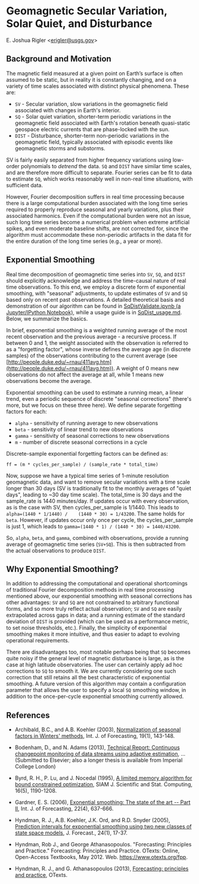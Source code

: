 Geomagnetic Secular Variation, Solar Quiet, and Disturbance
===========================================================

E. Joshua Rigler &lt;[erigler@usgs.gov](mailto:erigler@usgs.gov)&gt;


## Background and Motivation

The magnetic field measured at a given point on Earth’s surface is often
assumed to be static, but in reality it is constantly changing, and on a
variety of time scales associated with distinct physical phenomena. These are:

- `SV` - Secular variation, slow variations in the geomagnetic field associated
  with changes in Earth's interior.
- `SQ` - Solar quiet variation, shorter-term periodic variations in the
  geomagnetic field associated with Earth's rotation beneath quasi-static
  geospace electric currents that are phase-locked with the sun.
- `DIST` - Disturbance, shorter-term non-periodic variations in the geomagnetic
  field, typically associated with episodic events like geomagnetic storms and
  substorms.

SV is fairly easily separated from higher frequency variations using low-order
polynomials to *detrend* the data. `SQ` and `DIST` have similar time scales, and
are therefore more difficult to separate. Fourier series can be fit to data to
estimate `SQ`, which works reasonably well in non-real time situations, with
sufficient data.

However, Fourier decomposition suffers in real time processing because there is
a large computational burden associated with the long time series required to
properly reproduce seasonal and yearly variations, plus their associated
harmonics. Even if the computational burden were not an issue, such long time
series become a numerical problem when extreme artificial spikes, and even
moderate baseline shifts, are not corrected for, since the algorithm must
accommodate these non-periodic artifacts in the data fit for the entire duration
of the long time series (e.g., a year or more).


## Exponential Smoothing

Real time decomposition of geomagnetic time series into `SV`, `SQ`, and `DIST`
should explicitly acknowledge and address the time-causal nature of real time
observations. To this end, we employ a discrete form of exponential smoothing,
with "seasonal" adjustments, to update estimates of `SV` and `SQ` based only on
recent past observations. A detailed theoretical basis and demonstration of our
algorithm can be found in [SqDistValidate.ipynb (a Jupyter/IPython
Notebook)](SqDistValidate.ipynb), while a usage guide is in
[SqDist_usage.md](SqDist_usage.md). Below, we summarize the basics.

In brief, exponential smoothing is a weighted running average of the most recent
observation and the previous average - a recursive process. If between 0 and 1,
the weight associated with the observation is referred to as a "forgetting
factor", whose inverse defines the average age (in discrete samples) of the
observations contributing to the current average (see
[http://people.duke.edu/~rnau/411avg.htm](http://people.duke.edu/~rnau/411avg.htm)).
A weight of 0 means new observations do not affect the average at all, while 1
means new observations become the average.

Exponential smoothing can be used to estimate a running mean, a linear trend,
even a periodic sequence of discrete "seasonal corrections" (there's more, but
we focus on these three here). We define separate forgetting factors for each:

- `alpha` - sensitivity of running average to new observations
- `beta` - sensitivity of linear trend to new observations
- `gamma` - sensitivity of seasonal corrections to new observations
- `m` - number of discrete seasonal corrections in a cycle

Discrete-sample exponential forgetting factors can be defined as:

```
ff = (m * cycles_per_sample) / (sample_rate * total_time)
```

Now, suppose we have a typical time series of 1-minute resolution geomagnetic
data, and want to remove secular variations with a time scale longer than 30
days (SV is traditionally fit to the monthly averages of "quiet days", leading
to ~30 day time scale). The total_time is 30 days and the sample_rate is 1440
minutes/day. If updates occur with every observation, as is the case with SV,
then cycles_per_sample is 1/1440. This leads to `alpha=(1440 * 1/1440) /   
(1440 * 30) = 1/43200`. The same holds for `beta`. However, if updates occur
only once per cycle, the cycles_per_sample is just 1, which leads to
`gamma=(1440 * 1) / (1440 * 30) = 1440/43200`.

So, `alpha`, `beta`, and `gamma`, combined with observations, provide a running
average of geomagnetic time series (`SV+SQ`). This is then subtracted from the
actual observations to produce `DIST`.

## Why Exponential Smoothing?

In addition to addressing the computational and operational shortcomings of
traditional Fourier decomposition methods in real time processing mentioned
above, our exponential smoothing with seasonal corrections has other advantages:
`SV` and `SQ` are not constrained to arbitrary functional forms, and so more
truly reflect actual observation; `SV` and `SQ` are easily extrapolated across
gaps in data; and a running estimate of the standard deviation of `DIST` is
provided (which can be used as a performance metric, to set noise thresholds,
etc.). Finally, the simplicity of exponential smoothing makes it more intuitive,
and thus easier to adapt to evolving operational requirements.

There are disadvantages too, most notable perhaps being that `SQ` becomes quite
noisy if the general level of magnetic disturbance is large, as is the case at
high latitude observatories. The user can certainly apply ad hoc corrections to
`SQ` to smooth it. We are currently considering one such correction that still
retains all the best characteristic of exponential smoothing. A future version
of this algorithm may contain a configuration parameter that allows the user to
specify a local `SQ` smoothing window, in addition to the once-per-cycle
exponential smoothing currently allowed.


## References

 - Archibald, B.C., and A.B. Koehler (2003), [Normalization of seasonal
   factors in Winters'
   methods](http://www.sciencedirect.com/science/article/pii/S0169207001001170),
   Int. J. of Forecasting, 19(1), 143-148.

 - Bodenham, D., and N. Adams (2013), [Technical Report: Continuous changepoint
   monitoring of data streams using
   adaptive estimation](http://wwwf.imperial.ac.uk/~dab10/techreport.pdf), ...
   (Submitted to Elsevier; also a longer thesis is available from Imperial
   College London)

 - Byrd, R. H., P. Lu, and J. Nocedal (1995), [A limited memory algorithm for
   bound constrained
   optimization](http://epubs.siam.org/doi/abs/10.1137/0916069), SIAM J.
   Scientific and Stat. Computing, 16(5), 1190-1208.

 - Gardner, E. S. (2006), [Exonential smoothing: The state of the art --
   Part II](http://www.sciencedirect.com/science/article/pii/S0169207006000392),
   Int. J. of Forecasting, 22(4), 637-666.

 - Hyndman, R. J., A.B. Koehler, J.K. Ord, and R.D. Snyder (2005), [Prediction
   intervals for exponential smoothing using two new classes of state space
   models](http://onlinelibrary.wiley.com/doi/10.1002/for.938/abstract), J.
   Forecast., 24(1), 17-37.

 - Hyndman, Rob J., and George Athana­sopou­los. "Forecasting: Principles and
   Practice." Forecasting: Principles and Practice. OTexts: Online,
   Open-Access Textbooks, May 2012. Web. <https://www.otexts.org/fpp>.

 - Hyndman, R. J., and G. Athanasopoulos (2013), [Forecasting: principles and
   practice](https://www.otexts.org/fpp), OTexts.
